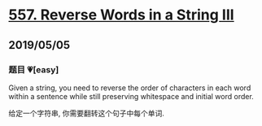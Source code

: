# [557. Reverse Words in a String III](https://leetcode.com/problems/reverse-words-in-a-string-iii/)

## 2019/05/05

### 题目 💗[easy]

Given a string, you need to reverse the order of characters in each word within a sentence while still preserving whitespace and initial word order.

给定一个字符串, 你需要翻转这个句子中每个单词.

